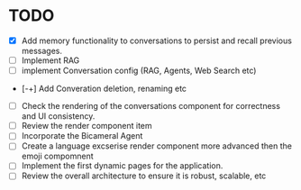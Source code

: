 # TODO

- [X] Add memory functionality to conversations to persist and recall previous messages.
- [ ] Implement RAG
- [ ] implement Conversation config (RAG, Agents, Web Search etc)
- [-+] Add Converation deletion, renaming etc
- [ ] Check the rendering of the conversations component for correctness and UI consistency.
- [ ] Review the render component item
- [ ] Incorporate the Bicameral Agent
- [ ] Create a language excserise render component more advanced then the emoji compomnent
- [ ] Implement the first dynamic pages for the application.
- [ ] Review the overall architecture to ensure it is robust, scalable, etc